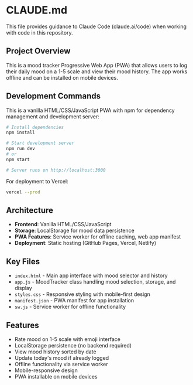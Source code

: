 # CLAUDE.md

This file provides guidance to Claude Code (claude.ai/code) when working with code in this repository.

## Project Overview

This is a mood tracker Progressive Web App (PWA) that allows users to log their daily mood on a 1-5 scale and view their mood history. The app works offline and can be installed on mobile devices.

## Development Commands

This is a vanilla HTML/CSS/JavaScript PWA with npm for dependency management and development server:

```bash
# Install dependencies
npm install

# Start development server
npm run dev
# or
npm start

# Server runs on http://localhost:3000
```

For deployment to Vercel:
```bash
vercel --prod
```

## Architecture

- **Frontend**: Vanilla HTML/CSS/JavaScript
- **Storage**: LocalStorage for mood data persistence
- **PWA Features**: Service worker for offline caching, web app manifest
- **Deployment**: Static hosting (GitHub Pages, Vercel, Netlify)

## Key Files

- `index.html` - Main app interface with mood selector and history
- `app.js` - MoodTracker class handling mood selection, storage, and display
- `styles.css` - Responsive styling with mobile-first design
- `manifest.json` - PWA manifest for app installation
- `sw.js` - Service worker for offline functionality

## Features

- Rate mood on 1-5 scale with emoji interface
- LocalStorage persistence (no backend required)
- View mood history sorted by date
- Update today's mood if already logged
- Offline functionality via service worker
- Mobile-responsive design
- PWA installable on mobile devices